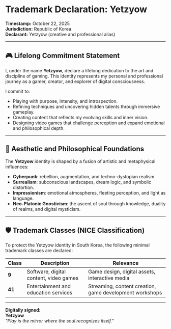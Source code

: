 # Trademark Declaration: Yetzyow  
**Timestamp:** October 22, 2025  
**Jurisdiction:** Republic of Korea  
**Declarant:** Yetzyow (creative and professional alias)

---

## 🎮 Lifelong Commitment Statement

I, under the name **Yetzyow**, declare a lifelong dedication to the art and discipline of gaming. This identity represents my personal and professional journey as a gamer, creator, and explorer of digital consciousness.

I commit to:

- Playing with purpose, intensity, and introspection.
- Refining techniques and uncovering hidden talents through immersive gameplay.
- Creating content that reflects my evolving skills and inner vision.
- Designing video games that challenge perception and expand emotional and philosophical depth.

---

## 🧠 Aesthetic and Philosophical Foundations

The **Yetzyow** identity is shaped by a fusion of artistic and metaphysical influences:

- **Cyberpunk**: rebellion, augmentation, and techno-dystopian realism.
- **Surrealism**: subconscious landscapes, dream logic, and symbolic distortion.
- **Impressionism**: emotional atmospheres, fleeting perception, and light as language.
- **Neo-Platonic Gnosticism**: the ascent of soul through knowledge, duality of realms, and digital mysticism.

---

## 🛡️ Trademark Classes (NICE Classification)

To protect the Yetzyow identity in South Korea, the following minimal trademark classes are declared:

| Class | Description | Relevance |
|-------|-------------|-----------|
| **9** | Software, digital content, video games | Game design, digital assets, interactive media |
| **41** | Entertainment and education services | Streaming, content creation, game development workshops |

---

**Digitally signed:**  
**Yetzyow**  
*"Play is the mirror where the soul recognizes itself."*
